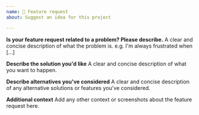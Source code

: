 ```yaml
---
name: 🙏 Feature request
about: Suggest an idea for this project

---
```


**Is your feature request related to a problem? Please describe.**
A clear and concise description of what the problem is. e.g. I'm always frustrated when [...]

**Describe the solution you'd like**
A clear and concise description of what you want to happen.

**Describe alternatives you've considered**
A clear and concise description of any alternative solutions or features you've considered.

**Additional context**
Add any other context or screenshots about the feature request here.
